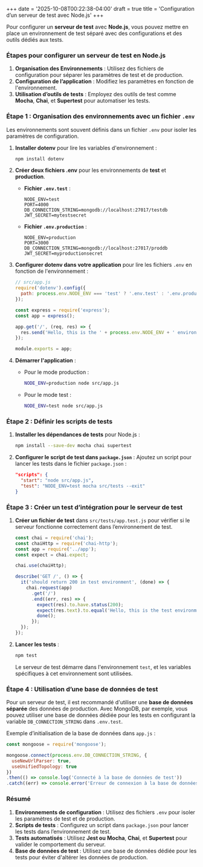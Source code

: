 +++
date = '2025-10-08T00:22:38-04:00'
draft = true
title = 'Configuration d’un serveur de test avec Node.js'
+++

Pour configurer un **serveur de test** avec **Node.js**, vous pouvez mettre en place un environnement de test séparé avec des configurations et des outils dédiés aux tests.

### Étapes pour configurer un serveur de test en Node.js

1. **Organisation des Environnements** : Utilisez des fichiers de configuration pour séparer les paramètres de test et de production.
2. **Configuration de l’application** : Modifiez les paramètres en fonction de l'environnement.
3. **Utilisation d’outils de tests** : Employez des outils de test comme **Mocha**, **Chai**, et **Supertest** pour automatiser les tests.

### Étape 1 : Organisation des environnements avec un fichier `.env`

Les environnements sont souvent définis dans un fichier `.env` pour isoler les paramètres de configuration.

1. **Installer dotenv** pour lire les variables d'environnement :
    
    ```bash
    npm install dotenv
    ```
    
2. **Créer deux fichiers .env** pour les environnements de **test** et **production**.
    - **Fichier `.env.test`** :
        
        ```
        NODE_ENV=test
        PORT=4000
        DB_CONNECTION_STRING=mongodb://localhost:27017/testdb
        JWT_SECRET=mytestsecret
        ```
        
    - **Fichier `.env.production`** :
        
        ```
        NODE_ENV=production
        PORT=3000
        DB_CONNECTION_STRING=mongodb://localhost:27017/proddb
        JWT_SECRET=myproductionsecret
        ```
        
3. **Configurer dotenv dans votre application** pour lire les fichiers `.env` en fonction de l'environnement :
    
    ```jsx
    // src/app.js
    require('dotenv').config({
      path: process.env.NODE_ENV === 'test' ? '.env.test' : '.env.production'
    });
    
    const express = require('express');
    const app = express();
    
    app.get('/', (req, res) => {
      res.send('Hello, this is the ' + process.env.NODE_ENV + ' environment!');
    });
    
    module.exports = app;
    ```
    
4. **Démarrer l'application** :
    - Pour le mode production :
        
        ```bash
        NODE_ENV=production node src/app.js
        ```
        
    - Pour le mode test :
        
        ```bash
        NODE_ENV=test node src/app.js
        ```
        

### Étape 2 : Définir les scripts de tests

1. **Installer les dépendances de tests** pour Node.js :
    
    ```bash
    npm install --save-dev mocha chai supertest
    ```
    
2. **Configurer le script de test dans `package.json`** :
Ajoutez un script pour lancer les tests dans le fichier `package.json` :
    
    ```json
    "scripts": {
      "start": "node src/app.js",
      "test": "NODE_ENV=test mocha src/tests --exit"
    }
    ```
    

### Étape 3 : Créer un test d’intégration pour le serveur de test

1. **Créer un fichier de test** dans `src/tests/app.test.js` pour vérifier si le serveur fonctionne correctement dans l’environnement de test.
    
    ```jsx
    const chai = require('chai');
    const chaiHttp = require('chai-http');
    const app = require('../app');
    const expect = chai.expect;
    
    chai.use(chaiHttp);
    
    describe('GET /', () => {
      it('should return 200 in test environment', (done) => {
        chai.request(app)
          .get('/')
          .end((err, res) => {
            expect(res).to.have.status(200);
            expect(res.text).to.equal('Hello, this is the test environment!');
            done();
          });
      });
    });
    ```
    
2. **Lancer les tests** :
    
    ```bash
    npm test
    ```
    
    Le serveur de test démarre dans l'environnement `test`, et les variables spécifiques à cet environnement sont utilisées.
    

### Étape 4 : Utilisation d’une base de données de test

Pour un serveur de test, il est recommandé d'utiliser une **base de données séparée** des données de production. Avec MongoDB, par exemple, vous pouvez utiliser une base de données dédiée pour les tests en configurant la variable `DB_CONNECTION_STRING` dans `.env.test`.

Exemple d’initialisation de la base de données dans `app.js` :

```jsx
const mongoose = require('mongoose');

mongoose.connect(process.env.DB_CONNECTION_STRING, {
  useNewUrlParser: true,
  useUnifiedTopology: true
})
.then(() => console.log('Connecté à la base de données de test'))
.catch((err) => console.error('Erreur de connexion à la base de données de test', err));
```

### Résumé

1. **Environnements de configuration** : Utilisez des fichiers `.env` pour isoler les paramètres de test et de production.
2. **Scripts de tests** : Configurez un script dans `package.json` pour lancer les tests dans l’environnement de test.
3. **Tests automatisés** : Utilisez **Jest ou**  **Mocha**, **Chai**, et **Supertest** pour valider le comportement du serveur.
4. **Base de données de test** : Utilisez une base de données dédiée pour les tests pour éviter d'altérer les données de production.
